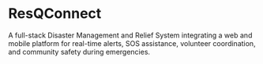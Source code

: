 # ResQConnect
A full-stack Disaster Management and Relief System integrating a web and mobile platform for real-time alerts, SOS assistance, volunteer coordination, and community safety during emergencies.
